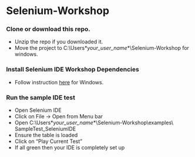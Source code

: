 # Selenium-Workshop
### Clone or download this repo.

* Unzip the repo if you downloaded it.
* Move the project to C:\Users\**your_user_name**\Selenium-Workshop for windows.

### Install Selenium IDE Workshop Dependencies

* Follow instruction [here](https://github.com/sethiraj/Selenium-Workshop/blob/master/Selenium_IDE_Windows.docx) for Windows.

### Run the sample IDE test

* Open Selenium IDE
* Click on File -> Open from Menu bar
* Open C:\Users\**your_user_name**\Selenium-Workshop\examples\ SampleTest_SeleniumIDE
* Ensure the table is loaded
* Click on “Play Current Test”
* If all green then your IDE is completely set up
